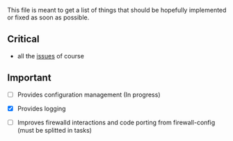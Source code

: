 This file is meant to get a list of things that should be hopefully implemented or fixed
as soon as possible. 

## Critical
- all the [issues](https://github.com/manatools/manafirewall/issues) of course

## Important
- [ ] Provides configuration management (In progress)
- [X] Provides logging
- [ ] Improves firewalld interactions and code porting from firewall-config (must be splitted in tasks)

